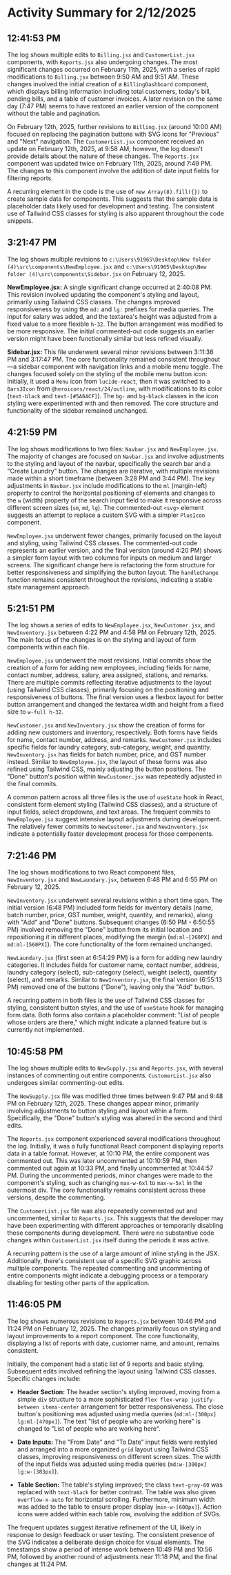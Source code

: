 # Activity Summary for 2/12/2025

## 12:41:53 PM
The log shows multiple edits to `Billing.jsx` and `CustomerList.jsx` components, with `Reports.jsx` also undergoing changes.  The most significant changes occurred on February 11th, 2025, with a series of rapid modifications to `Billing.jsx` between 9:50 AM and 9:51 AM.  These changes involved the initial creation of a `BillingDashboard` component, which displays billing information including total customers, today's bill, pending bills, and a table of customer invoices.  A later revision on the same day (7:47 PM) seems to have restored an earlier version of the component without the table and pagination.


On February 12th, 2025, further revisions to `Billing.jsx` (around 10:00 AM) focused on replacing the pagination buttons with SVG icons for "Previous" and "Next" navigation.  The `CustomerList.jsx` component received an update on February 12th, 2025, at 9:58 AM; however, the log doesn't provide details about the nature of these changes. The `Reports.jsx` component was updated twice on February 11th, 2025, around 7:49 PM. The changes to this component involve the addition of date input fields for filtering reports.


A recurring element in the code is the use of `new Array(8).fill({})` to create sample data for components.  This suggests that the sample data is placeholder data likely used for development and testing. The consistent use of Tailwind CSS classes for styling is also apparent throughout the code snippets.


## 3:21:47 PM
The log shows multiple revisions to `c:\Users\91965\Desktop\New folder (4)\src\components\NewEmployee.jsx` and `c:\Users\91965\Desktop\New folder (4)\src\components\Sidebar.jsx` on February 12, 2025.

**NewEmployee.jsx:**  A single significant change occurred at 2:40:08 PM. This revision involved updating the component's styling and layout, primarily using Tailwind CSS classes.  The changes improved responsiveness by using the `md:` and `lg:` prefixes for media queries.  The input for salary was added, and the textarea's height was adjusted from a fixed value to a more flexible `h-32`.  The button arrangement was modified to be more responsive.  The initial commented-out code suggests an earlier version might have been functionally similar but less refined visually.

**Sidebar.jsx:** This file underwent several minor revisions between 3:11:36 PM and 3:17:47 PM.  The core functionality remained consistent throughout—a sidebar component with navigation links and a mobile menu toggle. The changes focused solely on the styling of the mobile menu button icon:  Initially,  it used a `Menu` icon from `lucide-react`,  then it was switched to a `Bars3Icon` from `@heroicons/react/24/outline`, with modifications to its color (`text-black` and `text-[#5A6ACF]`). The `bg-` and `bg-black` classes in the icon styling were experimented with and then removed.  The core structure and functionality of the sidebar remained unchanged.


## 4:21:59 PM
The log shows modifications to two files: `Navbar.jsx` and `NewEmployee.jsx`.  The majority of changes are focused on `Navbar.jsx` and involve adjustments to the styling and layout of the navbar, specifically the search bar and a "Create Laundry" button.  The changes are iterative, with multiple revisions made within a short timeframe (between 3:28 PM and 3:44 PM).  The key adjustments in `Navbar.jsx` include modifications to the `ml` (margin-left) property to control the horizontal positioning of elements and changes to the `w` (width) property of the search input field to make it responsive across different screen sizes (`sm`, `md`, `lg`). The commented-out `<svg>` element suggests an attempt to replace a custom SVG with a simpler `PlusIcon` component.


`NewEmployee.jsx` underwent fewer changes, primarily focused on the layout and styling, using Tailwind CSS classes.  The commented-out code represents an earlier version, and the final version (around 4:20 PM) shows a simpler form layout with two columns for inputs on medium and larger screens.  The significant change here is refactoring the form structure for better responsiveness and simplifying the button layout.  The `handleChange` function remains consistent throughout the revisions, indicating a stable state management approach.


## 5:21:51 PM
The log shows a series of edits to `NewEmployee.jsx`, `NewCustomer.jsx`, and `NewInventory.jsx` between 4:22 PM and 4:58 PM on February 12th, 2025.  The main focus of the changes is on the styling and layout of form components within each file.

`NewEmployee.jsx` underwent the most revisions.  Initial commits show the creation of a form for adding new employees, including fields for name, contact number, address, salary, area assigned, stations, and remarks.  There are multiple commits reflecting iterative adjustments to the layout (using Tailwind CSS classes), primarily focusing on the positioning and responsiveness of buttons. The final version uses a flexbox layout for better button arrangement and changed the textarea width and height from a fixed size to `w-full h-32`.


`NewCustomer.jsx` and `NewInventory.jsx`  show the creation of forms for adding new customers and inventory, respectively.  Both forms have fields for name, contact number, address, and remarks. `NewCustomer.jsx` includes specific fields for laundry category, sub-category, weight, and quantity.  `NewInventory.jsx` has fields for batch number, price, and GST number instead.  Similar to `NewEmployee.jsx`, the layout of these forms was also refined using Tailwind CSS, mainly adjusting the button positions. The "Done" button's position within `NewCustomer.jsx` was repeatedly adjusted in the final commits.


A common pattern across all three files is the use of `useState` hook in React,  consistent form element styling (Tailwind CSS classes), and a structure of input fields, select dropdowns, and text areas. The frequent commits to `NewEmployee.jsx` suggest intensive layout adjustments during development.  The relatively fewer commits to  `NewCustomer.jsx` and `NewInventory.jsx` indicate a potentially faster development process for those components.


## 7:21:46 PM
The log shows modifications to two React component files, `NewInventory.jsx` and `NewLaundary.jsx`, between 6:48 PM and 6:55 PM on February 12, 2025.

`NewInventory.jsx` underwent several revisions within a short time span.  The initial version (6:48 PM) included form fields for inventory details (name, batch number, price, GST number, weight, quantity, and remarks), along with "Add" and "Done" buttons. Subsequent changes (6:50 PM - 6:50:55 PM) involved removing the "Done" button from its initial location and repositioning it in different places, modifying the margin (`md:ml-[260PX]` and `md:ml-[560PX]`).  The core functionality of the form remained unchanged.

`NewLaundary.jsx`  (first seen at 6:54:29 PM) is a form for adding new laundry categories. It includes fields for customer name, contact number, address, laundry category (select), sub-category (select), weight (select), quantity (select), and remarks. Similar to `NewInventory.jsx`, the final version (6:55:13 PM)  removed one of the buttons ("Done"), leaving only the "Add" button.

A recurring pattern in both files is the use of Tailwind CSS classes for styling, consistent button styles, and the use of `useState` hook for managing form data.  Both forms also contain a placeholder comment: "List of people whose orders are there," which might indicate a planned feature but is currently not implemented.


## 10:45:58 PM
The log shows multiple edits to `NewSupply.jsx` and `Reports.jsx`, with several instances of commenting out entire components.  `CustomerList.jsx` also undergoes similar commenting-out edits.

The `NewSupply.jsx` file was modified three times between 9:47 PM and 9:48 PM on February 12th, 2025. These changes appear minor, primarily involving adjustments to button styling and layout within a form. Specifically, the "Done" button's styling was altered in the second and third edits.

The `Reports.jsx` component experienced several modifications throughout the log.  Initially, it was a fully functional React component displaying reports data in a table format. However, at 10:10 PM, the entire component was commented out. This was later uncommented at 10:10:59 PM, then commented out again at 10:33 PM, and finally uncommented at 10:44:57 PM. During the uncommented periods, minor changes were made to the component's styling, such as changing `max-w-6xl` to `max-w-5xl` in the outermost div.  The core functionality remains consistent across these versions, despite the commenting.

The `CustomerList.jsx` file was also repeatedly commented out and uncommented, similar to `Reports.jsx`. This suggests that the developer may have been experimenting with different approaches or temporarily disabling these components during development.  There were no substantive code changes within `CustomerList.jsx` itself during the periods it was active.

A recurring pattern is the use of a large amount of inline styling in the JSX.  Additionally, there's consistent use of a specific SVG graphic across multiple components.  The repeated commenting and uncommenting of entire components might indicate a debugging process or a temporary disabling for testing other parts of the application.


## 11:46:05 PM
The log shows numerous revisions to `Reports.jsx` between 10:46 PM and 11:24 PM on February 12, 2025.  The changes primarily focus on styling and layout improvements to a report component.  The core functionality, displaying a list of reports with date, customer name, and amount, remains consistent.

Initially, the component had a static list of 9 reports and basic styling.  Subsequent edits involved refining the layout using Tailwind CSS classes.  Specific changes include:

* **Header Section:** The header section's styling improved, moving from a simple `div` structure to a more sophisticated `flex flex-wrap justify-between items-center` arrangement for better responsiveness.  The close button's positioning was adjusted using media queries (`md:ml-[300px] lg:ml-[470px]`).  The text "list of people who are working here" is changed to "List of people who are working here".

* **Date Inputs:**  The "From Date" and "To Date" input fields were restyled and arranged into a more organized `grid` layout using Tailwind CSS classes, improving responsiveness on different screen sizes.  The width of the input fields was adjusted using media queries (`md:w-[300px] lg:w-[383px]`).

* **Table Section:** The table's styling improved; the class `text-gray-60` was replaced with `text-black` for better contrast.  The table was also given `overflow-x-auto` for horizontal scrolling.  Furthermore, minimum width was added to the table to ensure proper display (`min-w-[600px]`).  Action icons were added within each table row, involving the addition of SVGs.

The frequent updates suggest iterative refinement of the UI, likely in response to design feedback or user testing. The consistent presence of the SVG indicates a deliberate design choice for visual elements.  The timestamps show a period of intense work between 10:49 PM and 10:56 PM, followed by another round of adjustments near 11:18 PM, and the final changes at 11:24 PM.
